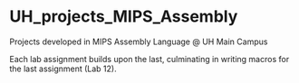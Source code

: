 # UH_projects_MIPS_Assembly

Projects developed in MIPS Assembly Language @ UH Main Campus

Each lab assignment builds upon the last, culminating in writing macros for the last assignment (Lab 12).